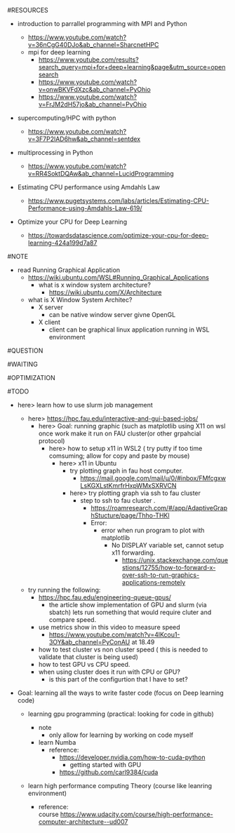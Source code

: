 #RESOURCES
* introduction to parrallel programming with MPI and Python
    * https://www.youtube.com/watch?v=36nCgG40DJo&ab_channel=SharcnetHPC
    * mpi for deep learning 
        * https://www.youtube.com/results?search_query=mpi+for+deep+learning&page&utm_source=opensearch
        * https://www.youtube.com/watch?v=onwBKVFdXzc&ab_channel=PyOhio
        * https://www.youtube.com/watch?v=FrJM2dH57jo&ab_channel=PyOhio
* supercomputing/HPC with python
    * https://www.youtube.com/watch?v=3F7P2lAD6hw&ab_channel=sentdex
* multiprocessing in Python
    * https://www.youtube.com/watch?v=RR4SoktDQAw&ab_channel=LucidProgramming

* Estimating CPU performance using Amdahls Law
    * https://www.pugetsystems.com/labs/articles/Estimating-CPU-Performance-using-Amdahls-Law-619/

* Optimize your CPU for Deep Learning
    * https://towardsdatascience.com/optimize-your-cpu-for-deep-learning-424a199d7a87


#NOTE
* read Running Graphical Application
    * https://wiki.ubuntu.com/WSL#Running_Graphical_Applications 
        * what is x window system architecture?
            * https://wiki.ubuntu.com/X/Architecture
    * what is X Window System Architec?
        * X server 
            * can be native window server givne OpenGL
        * X client
            * client can be graphical linux application  running in WSL environment


#QUESTION

#WAITING

#OPTIMIZATION

#TODO

* here> learn how to use slurm job management
    * here> https://hpc.fau.edu/interactive-and-gui-based-jobs/
        * here> Goal: running graphic (such as matplotlib using X11 on wsl once work make it run on FAU cluster(or other grpahcial protocol)
            * here> how to setup x11 in WSL2 ( try putty if too time comsuming; allow for copy and paste by mouse)
                * here> x11 in Ubuntu
                    * try plotting graph in fau host computer. 
                        * https://mail.google.com/mail/u/0/#inbox/FMfcgxwLsKGXLstKmrfrHxpWMxSXRVCN
                    * here> try plotting graph via ssh to fau cluster
                        * step to ssh to fau cluster .
                            * https://roamresearch.com/#/app/AdaptiveGraphStucture/page/Thho-THKl
                            * Error: 
                                * error when run program to plot with  matplotlib
                                    * No DISPLAY variable set, cannot setup x11 forwarding. 
                                        * https://unix.stackexchange.com/questions/12755/how-to-forward-x-over-ssh-to-run-graphics-applications-remotely
    * try running the following:
        * https://hpc.fau.edu/engineering-queue-gpus/
            * the article show implementation of GPU and slurm (via sbatch)
                lets run something that would require cluter and compare speed. 
        * use metrics show in this video to measure speed
            * https://www.youtube.com/watch?v=4lKcou1-3OY&ab_channel=PyConAU at 18.49
        * how to test cluster vs non cluster speed ( this is needed to validate that cluster is being used)
        * how to test GPU vs CPU speed.
        * when using cluster does it run with CPU or GPU?
            * is this part of the configurtion that I have to set?


* Goal: learning all the ways to write faster code (focus on Deep learning code)
    * learning gpu programming (practical: looking for code in github)
        * note
            * only allow for learning by working on code myself
        * learn Numba
            * reference:
                * https://developer.nvidia.com/how-to-cuda-python 
                    * getting started with GPU 
                * https://github.com/carl9384/cuda

    * learn high performance computing Theory (course like leanring environment)
        *  reference:    
            course
            https://www.udacity.com/course/high-performance-computer-architecture--ud007


